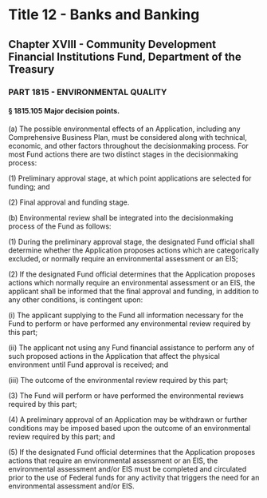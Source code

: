 
# Title 12 - Banks and Banking
## Chapter XVIII - Community Development Financial Institutions Fund, Department of the Treasury
### PART 1815 - ENVIRONMENTAL QUALITY
#### § 1815.105 Major decision points.

(a) The possible environmental effects of an Application, including any Comprehensive Business Plan, must be considered along with technical, economic, and other factors throughout the decisionmaking process. For most Fund actions there are two distinct stages in the decisionmaking process:

(1) Preliminary approval stage, at which point applications are selected for funding; and

(2) Final approval and funding stage.

(b) Environmental review shall be integrated into the decisionmaking process of the Fund as follows:

(1) During the preliminary approval stage, the designated Fund official shall determine whether the Application proposes actions which are categorically excluded, or normally require an environmental assessment or an EIS;

(2) If the designated Fund official determines that the Application proposes actions which normally require an environmental assessment or an EIS, the applicant shall be informed that the final approval and funding, in addition to any other conditions, is contingent upon:

(i) The applicant supplying to the Fund all information necessary for the Fund to perform or have performed any environmental review required by this part;

(ii) The applicant not using any Fund financial assistance to perform any of such proposed actions in the Application that affect the physical environment until Fund approval is received; and

(iii) The outcome of the environmental review required by this part;

(3) The Fund will perform or have performed the environmental reviews required by this part;

(4) A preliminary approval of an Application may be withdrawn or further conditions may be imposed based upon the outcome of an environmental review required by this part; and

(5) If the designated Fund official determines that the Application proposes actions that require an environmental assessment or an EIS, the environmental assessment and/or EIS must be completed and circulated prior to the use of Federal funds for any activity that triggers the need for an environmental assessment and/or EIS.
